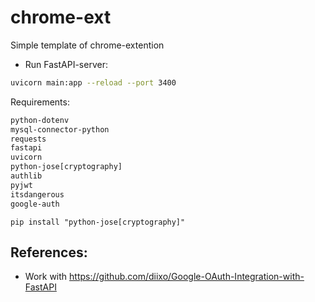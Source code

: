 # chrome-ext

Simple template of chrome-extention


* Run FastAPI-server:
```bash
uvicorn main:app --reload --port 3400
```

Requirements:
```bash
python-dotenv
mysql-connector-python
requests
fastapi
uvicorn
python-jose[cryptography]
authlib
pyjwt
itsdangerous
google-auth
```

`pip install "python-jose[cryptography]"`



## References:

* Work with https://github.com/diixo/Google-OAuth-Integration-with-FastAPI

